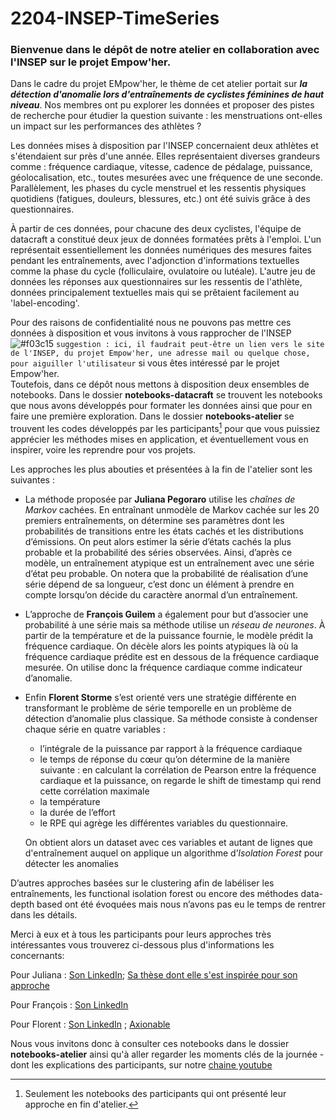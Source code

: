# 2204-INSEP-TimeSeries

### Bienvenue dans le dépôt de notre atelier en collaboration avec l'INSEP sur le projet Empow'her. 

Dans le cadre du projet EMpow'her, le thème de cet atelier portait sur ***la détection d'anomalie lors d'entraînements de cyclistes féminines de haut niveau***. Nos membres ont pu explorer les données et proposer des pistes de recherche pour étudier la question suivante : les menstruations ont-elles un impact sur les performances des athlètes ? 

Les données mises à disposition par l'INSEP concernaient deux athlètes et s'étendaient sur près d'une année. Elles représentaient diverses grandeurs comme : fréquence cardiaque, vitesse, cadence de pédalage, puissance, géolocalisation, etc., toutes mesurées avec une fréquence de une seconde. Parallèlement, les phases du cycle menstruel et les ressentis physiques quotidiens (fatigues, douleurs, blessures, etc.) ont été suivis grâce à des questionnaires.

À partir de ces données, pour chacune des deux cyclistes, l'équipe de datacraft a constitué deux jeux de données formatées prêts à l'emploi. L'un représentait essentiellement les données numériques des mesures faites pendant les entraînements, avec l'adjonction d'informations textuelles comme la phase du cycle (folliculaire, ovulatoire ou lutéale). L'autre jeu de données les réponses aux questionnaires sur les ressentis de l'athlète, données principalement textuelles mais qui se prêtaient facilement au 'label-encoding'.

Pour des raisons de confidentialité nous ne pouvons pas mettre ces données à disposition et vous invitons à vous rapprocher de l'INSEP ![#f03c15](https://via.placeholder.com/15/f03c15/000000?text=+) `suggestion : ici, il faudrait peut-être un lien vers le site de l'INSEP, du projet Empow'her, une adresse mail ou quelque chose, pour aiguiller l'utilisateur` si vous êtes intéressé par le projet Empow'her.  
Toutefois, dans ce dépôt nous mettons à disposition deux ensembles de notebooks. Dans le dossier **notebooks-datacraft** se trouvent les notebooks que nous avons développés pour formater les données ainsi que pour en faire une première exploration. Dans le dossier **notebooks-atelier** se trouvent les codes développés par les participants[^1] pour que vous puissiez apprécier les méthodes mises en application, et éventuellement vous en inspirer, voire les reprendre pour vos projets.

[^1]: Seulement les notebooks des participants qui ont présenté leur approche en fin d'atelier.


Les approches les plus abouties et présentées à la fin de l'atelier sont les suivantes :

- La méthode proposée par **Juliana Pegoraro** utilise les *chaînes de Markov* cachées. En entraînant unmodèle de Markov cachée sur les 20 premiers entraînements, on détermine ses paramètres dont les probabilités de transitions entre les états cachés et les distributions d’émissions.
On peut alors estimer la série d’états cachés la plus probable et la probabilité des séries observées. Ainsi, d’après ce modèle, un entraînement atypique est un entraînement avec une série d’état peu probable. 
On notera que la probabilité de réalisation d’une série dépend de sa longueur, c’est donc un élément à prendre en compte lorsqu’on décide du caractère anormal d’un entraînement.



- L’approche de **François Guilem** a également pour but d’associer une probabilité à une série mais sa méthode utilise un *réseau de neurones*. À partir de la température et de la puissance fournie, le modèle prédit la fréquence cardiaque. On décèle alors les points atypiques là où la fréquence cardiaque prédite est en dessous de la fréquence cardiaque mesurée. On utilise donc la fréquence cardiaque comme indicateur d’anomalie.


- Enfin **Florent Storme** s’est orienté vers une stratégie différente en transformant le problème de série temporelle en un problème de détection d’anomalie plus classique. Sa méthode consiste à condenser chaque série en quatre variables :  <br/>
  - l’intégrale de la puissance par rapport à la fréquence cardiaque <br/>
  - le temps de réponse du cœur qu’on détermine de la manière suivante : en calculant la corrélation de Pearson entre la fréquence cardiaque et la puissance, on regarde le shift de timestamp qui rend cette corrélation maximale <br/>
  - la température <br/>
  - la durée de l’effort <br/>
  - le RPE qui agrège les différentes variables du questionnaire. <br/>

  On obtient alors un dataset avec ces variables et autant de lignes que d'entraînement auquel on applique un algorithme d’*Isolation Forest* pour détecter les anomalies 

D’autres approches basées sur le clustering afin de labéliser les entraînements, les functional isolation forest ou encore des méthodes data-depth based ont été évoquées mais nous n’avons pas eu le temps de rentrer dans les détails.

Merci à eux et à tous les participants pour leurs approches très intéressantes vous trouverez ci-dessous plus d'informations les concernants:

Pour Juliana : [Son LinkedIn](https://www.linkedin.com/in/juliana-pegoraro/ "LinkedIn Juliana"); [Sa thèse dont elle s'est inspirée pour son approche](http://www.theses.fr/2021UNIP7075 "Thèse Juliana")

Pour François : [Son LinkedIn](https://fr.linkedin.com/in/fran%C3%A7ois-guillem-358ab759)

Pour Florent : [Son LinkedIn](https://fr.linkedin.com/in/florent-storme-2a224271) ;  [Axionable](https://www.axionable.com/)







Nous vous invitons donc à consulter ces notebooks dans le dossier **notebooks-atelier** ainsi qu'à aller regarder les moments clés de la journée - dont les explications des participants, sur notre [chaine youtube](https://www.youtube.com/watch?v=OFo7VWvTQ6M "lien vers la vidéo de l'atelier")
